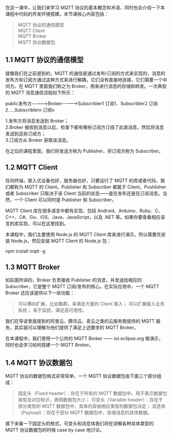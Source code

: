 在这一课中，让我们来学习 MQTT 协议的基本概念和术语，同时也会介绍一下本课程中代码的开发环境搭建。本节课核心内容包括：

>  MQTT 协议的通信模型  
>  MQTT Client  
>  MQTT Broker  
>  MQTT 协议数据包  
##  1.1 MQTT 协议的通信模型
就像我们在之前提到的，MQTT 的通信是通过发布/订阅的方式来实现的，消息的发布方和订阅方通过这种方式来进行解耦，它们没有直接地连接，它们需要一个中间方。在 MQTT 里面我们称之为 Broker，用来进行消息的存储和转发。一次典型的 MQTT 消息通信流程如下所示：

public发布方----->Broker----->Subscribler1 订阅1、Subscribler2 订阅2.....Subscriblern 订阅n

1.发布方将消息发送到 Broker；  
2.Broker 接收到消息以后，检查下都有哪些订阅方订阅了此类消息，然后将消息发送到这些订阅方；  
3.订阅方从 Broker 获取该消息。

在之后的课程里面，我们将发送方称为 Publisher，将订阅方称为 Subscriber。

##  1.2 MQTT Client
任何终端，嵌入式设备也好，服务器也好，只要运行了 MQTT 的库或者代码，我们都称为 MQTT 的 Client。Publisher 和 Subscriber 都属于 Client，Pushlisher 或者 Subscriber 只取决于该 Client 当前的状态——是在发布还是在订阅消息。当然，一个 Client 可以同时是 Publisher 和 Subscriber。

MQTT Client 库在很多语言中都有实现，包括 Android、Arduino、Ruby、C、C++、C#、Go、iOS、Java、JavaScript，以及 .NET 等。如果你要查看相应语言的库实现，可以在这里找到。

本课程中，我们主要使用 Node.js 的 MQTT Client 库来进行演示，所以需要先安装 Node.js，然后安装 MQTT Client 的 Node.js 包：

npm install mqtt -g
##  1.3 MQTT Broker
如前面所讲的，Broker 负责接收 Publisher 的消息，并发送给相应的 Subscriber，它是整个 MQTT 订阅/发布的核心。在实际应用中，一个 MQTT Broker 还应该提供以下一些功能：

>可以横向扩展，比如集群，来满足大量的 Client 接入；
>可以扩展接入业务系统；
>易于监控，满足高可用性。

我们在导读里面提到的阿里云、腾讯云、青云之类的云服务商提供的 MQTT 服务，其实就可以理解为他们提供了满足上述要求的 MQTT Broker。

在本课程中，我们使用一个公共的 MQTT Broker —— iot.eclipse.org 做演示，同时也会学习如何搭建一个 MQTT Broker。

## 1.4 MQTT 协议数据包
MQTT 协议的数据包格式非常简单，一个 MQTT 协议数据包由下面三个部分组成：

>固定头（Fixed header）：存在于所有的 MQTT 数据包中，用于表示数据包类型及对应标识，表明数据包大小；
>可变头（Variable header）：存在于部分类型的 MQTT 数据包中，具体内容由相应类型的数据包决定；
>消息体（Payload）：存在于部分 MQTT 数据包中，存储消息的具体数据。

接下来看一下固定头的格式，可变头和消息体我们将在讲解各种具体类型的 MQTT 协议数据包的时候 case by case 地讨论。
